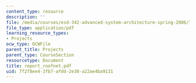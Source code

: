 ```yaml
---
content_type: resource
description: ''
file: /media/courses/esd-342-advanced-system-architecture-spring-2006/7f2f8ee43fb7afdd2e30a22ae4ba9131_report_roofnet.pdf
file_type: application/pdf
learning_resource_types:
- Projects
ocw_type: OCWFile
parent_title: Projects
parent_type: CourseSection
resourcetype: Document
title: report_roofnet.pdf
uid: 7f2f8ee4-3fb7-afdd-2e30-a22ae4ba9131
---
```

